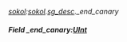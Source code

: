 _[sokol](../../modules/sokol/sokol-module.md):[sokol](../../modules/sokol/sokol-module.md).[sg\_desc](../../modules/sokol/sokol-sg_desc.md).\_end\_canary_
##### Field \_end\_canary:[UInt](../../modules/wonkey/wonkey-types-uint.md)
